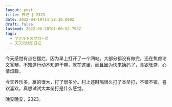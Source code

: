 ```yaml
---
layout: post
title: 日记 | 2323
date: 2022-04-19T14:58:30.000Z
draft: false
lastmod: 2022-06-28T01:00:02.793Z
tags:
  - ヤクルトスワローズ
  - 天天的快乐日记
---
```

今天感觉有点在摆烂，因为早上打开了一个网站。大部分都没有做完，还在焦虑论文答辩，不知道行动不知道干嘛，就在这里，而且因为快来姨妈了，食欲旺盛，心情烦躁。

今天养乐多，赢的很大，打了很多分。村上还时隔很久打了本垒打，不错不错，喜欢喜欢，真想试试大本垒打是什么感觉。

晚安晚安，2323。
